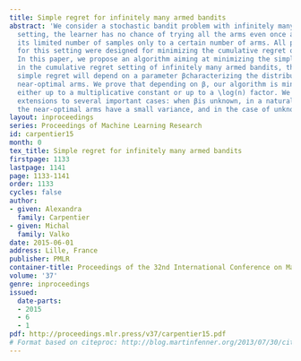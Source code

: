 ```yaml
---
title: Simple regret for infinitely many armed bandits
abstract: 'We consider a stochastic bandit problem with infinitely many arms. In this
  setting, the learner has no chance of trying all the arms even once and has to dedicate
  its limited number of samples only to a certain number of arms. All previous algorithms
  for this setting were designed for minimizing the cumulative regret of the learner.
  In this paper, we propose an algorithm aiming at minimizing the simple regret. As
  in the cumulative regret setting of infinitely many armed bandits, the rate of the
  simple regret will depend on a parameter βcharacterizing the distribution of the
  near-optimal arms. We prove that depending on β, our algorithm is minimax optimal
  either up to a multiplicative constant or up to a \log(n) factor. We also provide
  extensions to several important cases: when βis unknown, in a natural setting where
  the near-optimal arms have a small variance, and in the case of unknown time horizon.'
layout: inproceedings
series: Proceedings of Machine Learning Research
id: carpentier15
month: 0
tex_title: Simple regret for infinitely many armed bandits
firstpage: 1133
lastpage: 1141
page: 1133-1141
order: 1133
cycles: false
author:
- given: Alexandra
  family: Carpentier
- given: Michal
  family: Valko
date: 2015-06-01
address: Lille, France
publisher: PMLR
container-title: Proceedings of the 32nd International Conference on Machine Learning
volume: '37'
genre: inproceedings
issued:
  date-parts:
  - 2015
  - 6
  - 1
pdf: http://proceedings.mlr.press/v37/carpentier15.pdf
# Format based on citeproc: http://blog.martinfenner.org/2013/07/30/citeproc-yaml-for-bibliographies/
---
```

